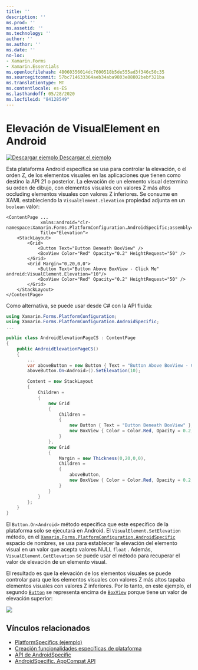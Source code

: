 ```yaml
---
title: ''
description: ''
ms.prod: ''
ms.assetid: ''
ms.technology: ''
author: ''
ms.author: ''
ms.date: ''
no-loc:
- Xamarin.Forms
- Xamarin.Essentials
ms.openlocfilehash: 48060356014dc7600518b5de555ad3f346c50c35
ms.sourcegitcommit: 57bc714633364aeb34aba9803e88802bebf321ba
ms.translationtype: MT
ms.contentlocale: es-ES
ms.lasthandoff: 05/28/2020
ms.locfileid: "84128549"
---
```

# <a name="visualelement-elevation-on-android"></a>Elevación de VisualElement en Android

[![Descargar ejemplo](~/media/shared/download.png) Descargar el ejemplo](https://docs.microsoft.com/samples/xamarin/xamarin-forms-samples/userinterface-platformspecifics)

Esta plataforma Android específica se usa para controlar la elevación, o el orden Z, de los elementos visuales en las aplicaciones que tienen como destino la API 21 o posterior. La elevación de un elemento visual determina su orden de dibujo, con elementos visuales con valores Z más altos occluding elementos visuales con valores Z inferiores. Se consume en XAML estableciendo la `VisualElement.Elevation` propiedad adjunta en un `boolean` valor:

```xaml
<ContentPage ...
             xmlns:android="clr-namespace:Xamarin.Forms.PlatformConfiguration.AndroidSpecific;assembly=Xamarin.Forms.Core"
             Title="Elevation">
    <StackLayout>
        <Grid>
            <Button Text="Button Beneath BoxView" />
            <BoxView Color="Red" Opacity="0.2" HeightRequest="50" />
        </Grid>        
        <Grid Margin="0,20,0,0">
            <Button Text="Button Above BoxView - Click Me" android:VisualElement.Elevation="10"/>
            <BoxView Color="Red" Opacity="0.2" HeightRequest="50" />
        </Grid>
    </StackLayout>
</ContentPage>
```

Como alternativa, se puede usar desde C# con la API fluida:

```csharp
using Xamarin.Forms.PlatformConfiguration;
using Xamarin.Forms.PlatformConfiguration.AndroidSpecific;
...

public class AndroidElevationPageCS : ContentPage
{
    public AndroidElevationPageCS()
    {
        ...
        var aboveButton = new Button { Text = "Button Above BoxView - Click Me" };
        aboveButton.On<Android>().SetElevation(10);

        Content = new StackLayout
        {
            Children =
            {
                new Grid
                {
                    Children =
                    {
                        new Button { Text = "Button Beneath BoxView" },
                        new BoxView { Color = Color.Red, Opacity = 0.2, HeightRequest = 50 }
                    }
                },
                new Grid
                {
                    Margin = new Thickness(0,20,0,0),
                    Children =
                    {
                        aboveButton,
                        new BoxView { Color = Color.Red, Opacity = 0.2, HeightRequest = 50 }
                    }
                }
            }
        };
    }
}
```

El `Button.On<Android>` método especifica que este específico de la plataforma solo se ejecutará en Android. El `VisualElement.SetElevation` método, en el [`Xamarin.Forms.PlatformConfiguration.AndroidSpecific`](xref:Xamarin.Forms.PlatformConfiguration.AndroidSpecific) espacio de nombres, se usa para establecer la elevación del elemento visual en un valor que acepta valores NULL `float` . Además, `VisualElement.GetElevation` se puede usar el método para recuperar el valor de elevación de un elemento visual.

El resultado es que la elevación de los elementos visuales se puede controlar para que los elementos visuales con valores Z más altos tapaba elementos visuales con valores Z inferiores. Por lo tanto, en este ejemplo, el segundo [`Button`](xref:Xamarin.Forms.Button) se representa encima de [`BoxView`](xref:Xamarin.Forms.BoxView) porque tiene un valor de elevación superior:

![](visualelement-elevation-images/elevation.png)

## <a name="related-links"></a>Vínculos relacionados

- [PlatformSpecifics (ejemplo)](https://docs.microsoft.com/samples/xamarin/xamarin-forms-samples/userinterface-platformspecifics)
- [Creación funcionalidades específicas de plataforma](~/xamarin-forms/platform/platform-specifics/index.md#creating-platform-specifics)
- [API de AndroidSpecific](xref:Xamarin.Forms.PlatformConfiguration.AndroidSpecific)
- [AndroidSpecific. AppCompat API](xref:Xamarin.Forms.PlatformConfiguration.AndroidSpecific.AppCompat)
